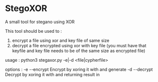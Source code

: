 # StegoXOR
A small tool for stegano using XOR

This tool should be used to :
1. encrypt a file using xor and key file of same size
2. decrypt a file encrypted using xor with key file (you must have that keyfile and key file needs to be of the same size as encrypted file)

usage : python3 stegaxor.py -e|-d <file|cypherfile> <keyfile> <outputfile>

options :
    -e  --encrypt   Encrypt <file> by xoring it with <keyfile> and generate <outputfile>
    -d  --decrypt   Decrypt <cypherfile> by xoring it with <keyfile> and returning result
                    in <outputfile>
